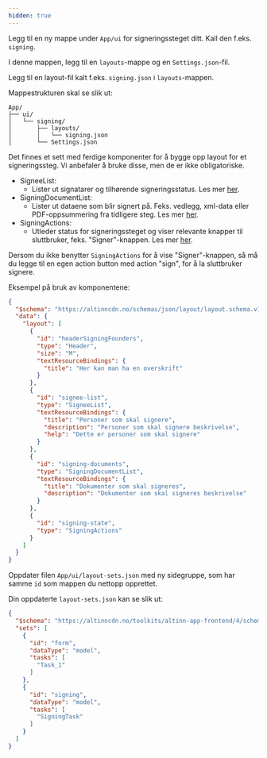 ```yaml
---
hidden: true
---
```


Legg til en ny mappe under `App/ui` for signeringssteget ditt. Kall den f.eks. `signing`.

I denne mappen, legg til en `layouts`-mappe og en `Settings.json`-fil.

Legg til en layout-fil kalt f.eks. `signing.json` i `layouts`-mappen.

Mappestrukturen skal se slik ut:

```
App/
├── ui/
│   └── signing/
│       ├── layouts/
│       │   └── signing.json
│       └── Settings.json
```

Det finnes et sett med ferdige komponenter for å bygge opp layout for et signeringssteg. Vi anbefaler å bruke disse, men de er ikke obligatoriske.

- SigneeList:
  - Lister ut signatarer og tilhørende signeringsstatus. Les mer [her](https://docs.altinn.studio/altinn-studio/reference/ux/components/signeelist/).
- SigningDocumentList:
  - Lister ut dataene som blir signert på. Feks. vedlegg, xml-data eller PDF-oppsummering fra tidligere steg. Les mer [her](https://docs.altinn.studio/altinn-studio/reference/ux/components/signingdocumentlist/).
- SigningActions: 
  - Utleder status for signeringssteget og viser relevante knapper til sluttbruker, feks. "Signer"-knappen. Les mer [her](https://docs.altinn.studio/altinn-studio/reference/ux/components/signingactions/).

Dersom du ikke benytter `SigningActions` for å vise "Signer"-knappen, så må du legge til en egen action button med action "sign", for å la sluttbruker signere. 

Eksempel på bruk av komponentene:

```json
{
  "$schema": "https://altinncdn.no/schemas/json/layout/layout.schema.v1.json",
  "data": {
    "layout": [
      {
        "id": "headerSigningFounders",
        "type": "Header",
        "size": "M",
        "textResourceBindings": {
          "title": "Her kan man ha en overskrift"
        }
      },
      {
        "id": "signee-list",
        "type": "SigneeList",
        "textResourceBindings": {
          "title": "Personer som skal signere",
          "description": "Personer som skal signere beskrivelse",
          "help": "Dette er personer som skal signere"
        }
      },
      {
        "id": "signing-documents",
        "type": "SigningDocumentList",
        "textResourceBindings": {
          "title": "Dokumenter som skal signeres",
          "description": "Dokumenter som skal signeres beskrivelse"
        }
      },
      {
        "id": "signing-state",
        "type": "SigningActions"
      }
    ]
  }
}
```

Oppdater filen `App/ui/layout-sets.json` med ny sidegruppe, som har samme `id` som mappen du nettopp opprettet.

Din oppdaterte `layout-sets.json` kan se slik ut:

  ```json
  {
    "$schema": "https://altinncdn.no/toolkits/altinn-app-frontend/4/schemas/json/layout/layout-sets.schema.v1.json",
    "sets": [
      {
        "id": "form",
        "dataType": "model",
        "tasks": [
          "Task_1"
        ]
      },
      {
        "id": "signing",
        "dataType": "model",
        "tasks": [
          "SigningTask"
        ]
      }
    ]
  }
  ``` 